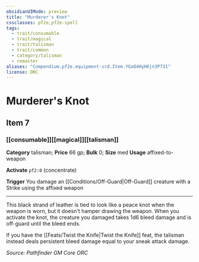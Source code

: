 ```yaml
---
obsidianUIMode: preview
title: "Murderer's Knot"
cssclasses: pf2e,pf2e-spell
tags:
  - trait/consumable
  - trait/magical
  - trait/talisman
  - trait/common
  - category/talisman
  - remaster
aliases: "Compendium.pf2e.equipment-srd.Item.YGaO4HyH6jn3P731"
license: ORC
---
```

# Murderer's Knot
## Item 7
### [[consumable]][[magical]][[talisman]]

**Category** talisman; 
**Price** 66 gp; 
**Bulk** 0; **Size** med
**Usage** affixed-to-weapon

**Activate** `pf2:0` (concentrate)

**Trigger** You damage an [[Conditions/Off-Guard|Off-Guard]] creature with a Strike using the affixed weapon

* * *

This black strand of leather is tied to look like a peace knot when the weapon is worn, but it doesn't hamper drawing the weapon. When you activate the knot, the creature you damaged takes 1d6 bleed damage and is off-guard until the bleed ends.

If you have the [[Feats/Twist the Knife|Twist the Knife]] feat, the talisman instead deals persistent bleed damage equal to your sneak attack damage.

*Source: Pathfinder GM Core*
*ORC*